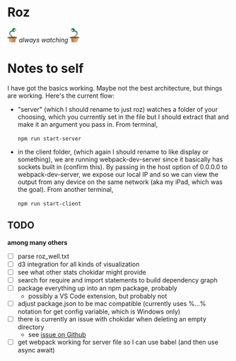 # Roz
![logo](./docs/images/roz_32.png) *always watching* ![logo](./docs/images/roz_32_reverse.png)

# Notes to self
I have got the basics working. Maybe not the best architecture, but things are working. Here's the current flow:
- "server" (which I should rename to just roz) watches a folder of your choosing, which you currently set in the file but I should extract that and make it an argument you pass in. From terminal,

  `npm run start-server`
  
- in the client folder, (which again I should rename to like display or something), we are running webpack-dev-server since it basically has sockets built in (confirm this). By passing in the host option of 0.0.0.0 to webpack-dev-server, we expose our local IP and so we can view the output from any device on the same network (aka my iPad, which was the goal). From another terminal,

  `npm run start-client`

## TODO
**among many others**
- [ ] parse roz_well.txt
- [ ] d3 integration for all kinds of visualization
- [ ] see what other stats chokidar might provide
- [ ] search for require and import statements to build dependency graph
- [ ] package everything up into an npm package, probably
  - possibly a VS Code extension, but probably not
- [ ] adjust package.json to be mac compatible (currently uses %...% notation for get config variable, which is Windows only)
- [ ] there is currently an issue with chokidar when deleting an empty directory
  - see [issue on Github](https://github.com/paulmillr/chokidar/issues/566)
- [ ] get webpack working for server file so I can use babel (and then use async await)